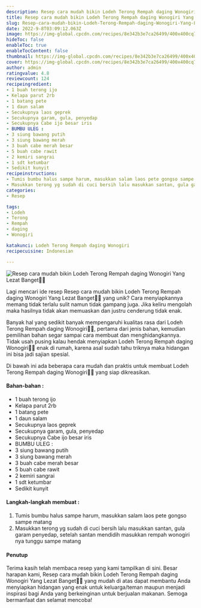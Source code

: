 ```yaml
---
description: Resep cara mudah bikin Lodeh Terong Rempah daging Wonogiri Yang Lezat Banget"
title: Resep cara mudah bikin Lodeh Terong Rempah daging Wonogiri Yang Lezat Banget
slug: Resep-cara-mudah-bikin-Lodeh-Terong-Rempah-daging-Wonogiri-Yang-Lezat-Banget
date: 2022-9-8T03:09:12.063Z
image: https://img-global.cpcdn.com/recipes/8e342b3e7ca26499/400x400cq70/photo.jpg
hideToc: false
enableToc: true
enableTocContent: false
thumbnail: https://img-global.cpcdn.com/recipes/8e342b3e7ca26499/400x400cq70/photo.jpg
cover: https://img-global.cpcdn.com/recipes/8e342b3e7ca26499/400x400cq70/photo.jpg
author: admin
ratingvalue: 4.8
reviewcount: 124
recipeingredient:
- 1 buah terong ijo
- Kelapa parut 2rb
- 1 batang pete
- 1 daun salam
- Secukupnya laos geprek
- Secukupnya garam, gula, penyedap
- Secukupnya Cabe ijo besar iris
- BUMBU ULEG :
- 3 siung bawang putih
- 3 siung bawang merah
- 3 buah cabe merah besar
- 5 buah cabe rawit
- 2 kemiri sangrai
- 1 sdt ketumbar
- Sedikit kunyit
recipeinstructions:
- Tumis bumbu halus sampe harum, masukkan salam laos pete gongso sampe matang
- Masukkan terong yg sudah di cuci bersih lalu masukkan santan, gula garam penyedap, setelah santan mendidih masukkan rempah wonogiri nya tunggu sampe matang
categories:
- Resep

tags:
- Lodeh
- Terong
- Rempah
- daging
- Wonogiri

katakunci: Lodeh Terong Rempah daging Wonogiri
recipecuisine: Indonesian

---
```


![Resep cara mudah bikin Lodeh Terong Rempah daging Wonogiri Yang Lezat Banget👩‍🍳](https://img-global.cpcdn.com/recipes/8e342b3e7ca26499/400x400cq70/photo.jpg)

Lagi mencari ide resep Resep cara mudah bikin Lodeh Terong Rempah daging Wonogiri Yang Lezat Banget👩‍🍳 yang unik? Cara menyiapkannya memang tidak terlalu sulit namun tidak gampang juga. Jika keliru mengolah maka hasilnya tidak akan memuaskan dan justru cenderung tidak enak.

Banyak hal yang sedikit banyak mempengaruhi kualitas rasa dari Lodeh Terong Rempah daging Wonogiri👩‍🍳, pertama dari jenis bahan, kemudian pemilihan bahan segar sampai cara membuat dan menghidangkannya. Tidak usah pusing kalau hendak menyiapkan Lodeh Terong Rempah daging Wonogiri👩‍🍳 enak di rumah, karena asal sudah tahu triknya maka hidangan ini bisa jadi sajian spesial.

Di bawah ini ada beberapa cara mudah dan praktis untuk membuat Lodeh Terong Rempah daging Wonogiri👩‍🍳 yang siap dikreasikan.

<!--inarticleads1-->

#### Bahan-bahan :

- 1 buah terong ijo
- Kelapa parut 2rb
- 1 batang pete
- 1 daun salam
- Secukupnya laos geprek
- Secukupnya garam, gula, penyedap
- Secukupnya Cabe ijo besar iris
- BUMBU ULEG :
- 3 siung bawang putih
- 3 siung bawang merah
- 3 buah cabe merah besar
- 5 buah cabe rawit
- 2 kemiri sangrai
- 1 sdt ketumbar
- Sedikit kunyit

<!--inarticleads2-->

#### Langkah-langkah membuat :

1. Tumis bumbu halus sampe harum, masukkan salam laos pete gongso sampe matang
1. Masukkan terong yg sudah di cuci bersih lalu masukkan santan, gula garam penyedap, setelah santan mendidih masukkan rempah wonogiri nya tunggu sampe matang

#### Penutup

Terima kasih telah membaca resep yang kami tampilkan di sini. Besar harapan kami, Resep cara mudah bikin Lodeh Terong Rempah daging Wonogiri Yang Lezat Banget👩‍🍳 yang mudah di atas dapat membantu Anda menyiapkan hidangan yang enak untuk keluarga/teman maupun menjadi inspirasi bagi Anda yang berkeinginan untuk berjualan makanan. Semoga bermanfaat dan selamat mencoba!
